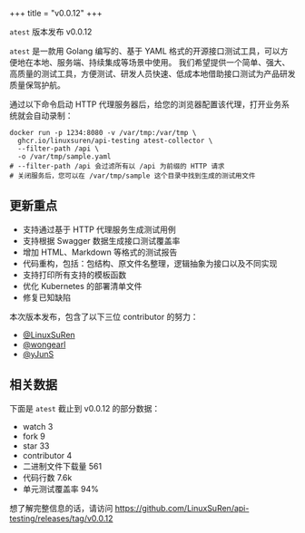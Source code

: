 +++
title = "v0.0.12"
+++

`atest` 版本发布 v0.0.12

`atest` 是一款用 Golang 编写的、基于 YAML 格式的开源接口测试工具，可以方便地在本地、服务端、持续集成等场景中使用。
我们希望提供一个简单、强大、高质量的测试工具，方便测试、研发人员快速、低成本地借助接口测试为产品研发质量保驾护航。

通过以下命令启动 HTTP 代理服务器后，给您的浏览器配置该代理，打开业务系统就会自动录制：

```shell
docker run -p 1234:8080 -v /var/tmp:/var/tmp \
  ghcr.io/linuxsuren/api-testing atest-collector \
  --filter-path /api \
  -o /var/tmp/sample.yaml
# --filter-path /api 会过滤所有以 /api 为前缀的 HTTP 请求
# 关闭服务后，您可以在 /var/tmp/sample 这个目录中找到生成的测试用文件
```

## 更新重点

* 支持通过基于 HTTP 代理服务生成测试用例
* 支持根据 Swagger 数据生成接口测试覆盖率
* 增加 HTML、Markdown 等格式的测试报告
* 代码重构，包括：包结构、原文件名整理，逻辑抽象为接口以及不同实现
* 支持打印所有支持的模板函数
* 优化 Kubernetes 的部署清单文件
* 修复已知缺陷

本次版本发布，包含了以下三位 contributor 的努力：

* [@LinuxSuRen](https://github.com/LinuxSuRen)
* [@wongearl](https://github.com/wongearl)
* [@yJunS](https://github.com/yJunS)

## 相关数据

下面是 `atest` 截止到 v0.0.12 的部分数据：

* watch 3
* fork 9
* star 33
* contributor 4
* 二进制文件下载量 561
* 代码行数 7.6k
* 单元测试覆盖率 94%

想了解完整信息的话，请访问 https://github.com/LinuxSuRen/api-testing/releases/tag/v0.0.12
